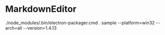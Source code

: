 # MarkdownEditor

./node_modules/.bin/electron-packager.cmd . sample --platform=win32 --arch=all --version=1.4.13
